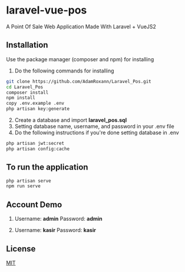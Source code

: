 # laravel-vue-pos
A Point Of Sale Web Application Made With Laravel + VueJS2

## Installation

Use the package manager (composer and npm) for installing

1. Do the following commands for installing
```bash
git clone https://github.com/AdamRoxann/Laravel_Pos.git
cd Laravel_Pos
composer install
npm install
copy .env.example .env
php artisan key:generate
```

2. Create a database and import **laravel_pos.sql** 
3. Setting database name, username, and password in your .env file
4. Do the following instructions if you're done setting database in .env
```bash
php artisan jwt:secret
php artisan config:cache
```

## To run the application
```bash
php artisan serve
npm run serve
```


## Account Demo
1.  Username: **admin**
    Password: **admin**

2.  Username: **kasir**
    Password: **kasir**
    
    
## License
[MIT](https://choosealicense.com/licenses/mit/)
